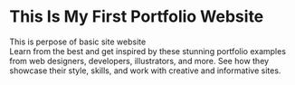 # This Is My First Portfolio Website

This is perpose of basic site website <br>
Learn from the best and get inspired by these stunning portfolio examples from web designers, developers, illustrators, and more. See how they showcase their style, skills, and work with creative and informative sites.

